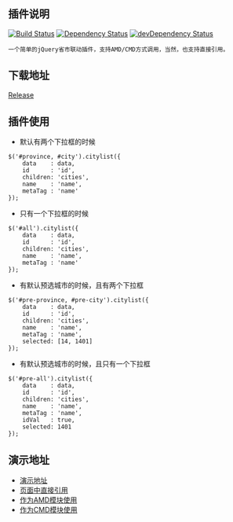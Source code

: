 ## 插件说明

[![Build Status](https://travis-ci.org/soulteary/jquery-city-select.svg)](https://travis-ci.org/soulteary/jquery-city-select)
[![Dependency Status](https://david-dm.org/soulteary/jquery-city-select.svg)](https://david-dm.org/soulteary/jquery-city-select)
[![devDependency Status](https://david-dm.org/soulteary/jquery-city-select/dev-status.svg)](https://david-dm.org/soulteary/jquery-city-select#info=devDependencies)

    一个简单的jQuery省市联动插件，支持AMD/CMD方式调用，当然，也支持直接引用。

## 下载地址

[Release](https://github.com/soulteary/jquery-city-select/releases)

## 插件使用

- 默认有两个下拉框的时候

```
$('#province, #city').citylist({
    data    : data,
    id      : 'id',
    children: 'cities',
    name    : 'name',
    metaTag : 'name'
});
```

- 只有一个下拉框的时候

```
$('#all').citylist({
    data    : data,
    id      : 'id',
    children: 'cities',
    name    : 'name',
    metaTag : 'name'
});
```

- 有默认预选城市的时候，且有两个下拉框

```
$('#pre-province, #pre-city').citylist({
    data    : data,
    id      : 'id',
    children: 'cities',
    name    : 'name',
    metaTag : 'name',
    selected: [14, 1401]
});
```

- 有默认预选城市的时候，且只有一个下拉框

```
$('#pre-all').citylist({
    data    : data,
    id      : 'id',
    children: 'cities',
    name    : 'name',
    metaTag : 'name',
    idVal   : true,
    selected: 1401
});
```

## 演示地址

- [演示地址](http://soulteary.github.io/jquery-city-select/)
- [页面中直接引用](http://soulteary.github.io/jquery-city-select/demo/index.html)
- [作为AMD模块使用](http://soulteary.github.io/jquery-city-select/demo/requirejs.html)
- [作为CMD模块使用](http://soulteary.github.io/jquery-city-select/demo/seajs.html)